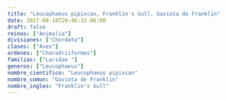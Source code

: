 ```yaml
---
title: "Leucophaeus pipixcan, Franklin's Gull, Gaviota de Franklin"
date: 2017-08-18T20:46:32-06:00
draft: false
reinos: ["Animalia"]
divisiones: ["Chordata"]
clases: ["Aves"]
ordenes: ["Charadriiformes"]
familias: ["Laridae "]
generos: ["Leucophaeus"]
nombre_cientifico: "Leucophaeus pipixcan"
nombre_comun: "Gaviota de Franklin"
nombre_ingles: "Franklin's Gull"
---
```

